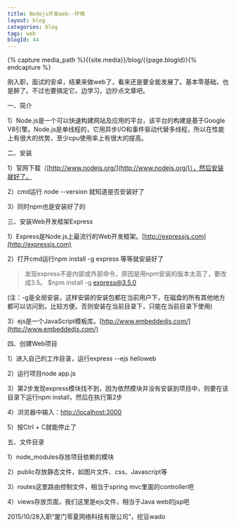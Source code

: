 ```yaml
---
title: Nodejs开发web--环境
layout: blog
categories: blog
tags: web
blogId: 44
---
```

{% capture media_path %}{{site.media}}/blog/{{page.blogId}}{% endcapture %}

刚入职，面试的安卓，结果来做web了，看来还是要全能发展了。基本零基础，也是醉了。不过也要搞定它。边学习，边抄点文章吧。

一、简介

1）Node.js是一个可以快速构建网站及应用的平台，该平台的构建是基于Google V8引擎。Node.js是单线程的，它用异步I/O和事件驱动代替多线程，所以在性能上有很大的优势，至少cpu使用率上有很大的提高。

二、安装

1）官网下载（[http://www.nodejs.org/](http://www.nodejs.org/)），然后安装就好了。

2）cmd运行 node --version 就知道是否安装好了

3）同时npm也是安装好了的

三、安装Web开发框架Express

1）Express是Node.js上最流行的Web开发框架。[http://expressjs.com](http://expressjs.com)

2）打开cmd运行npm install -g express 等等就安装好了

> 发现express不是内部或外部命令，原因是用npm安装的版本太高了，要改成3.5。 $npm install -g express@3.5.0

(注：-g是全局安装，这样安装的安装包都在当前用户下，在磁盘的所有其他地方都可以访问到，比较方便。否则安装在当前目录下，只能在当前目录下使用)

3）ejs是一个JavaScript模板库。[http://www.embeddedjs.com/](http://www.embeddedjs.com/)

四、创建Web项目

1）进入自己的工作目录，运行express --ejs helloweb

2）运行项目node app.js

3）第2步发现express模块找不到，因为依然模块并没有安装到项目中，则要在该目录下运行npm install，然后在执行第2步

4）浏览器中输入：[http://localhost:3000](http://localhost:3000)

5）按Ctrl + C就能停止了

五、文件目录

1）node_modules存放项目依赖的模块

2）public存放静态文件，如图片文件、css、Javascript等

3）routes这里路由控制文件，相当于spring mvc里面的controller吧

4）views存放页面，我们这里是ejs文件，相当于Java web的jsp吧

2015/10/28入职“厦门零夏网络科技有限公司”，挖豆wado